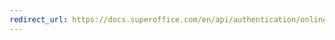 ```yaml
---
redirect_url: https://docs.superoffice.com/en/api/authentication/online/which-user-to-use.html
---
```

